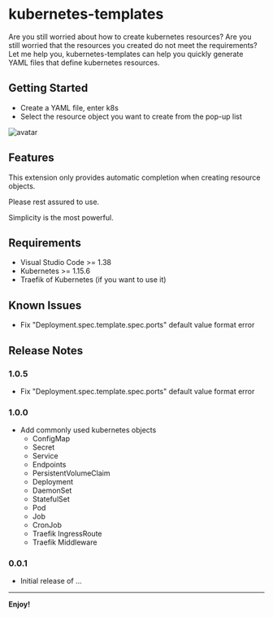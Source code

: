 # kubernetes-templates

Are you still worried about how to create kubernetes resources? Are you still worried that the resources you created do not meet the requirements?
Let me help you, kubernetes-templates can help you quickly generate YAML files that define kubernetes resources.

## Getting Started
- Create a YAML file, enter k8s
- Select the resource object you want to create from the pop-up list

![avatar](https://raw.githubusercontent.com/lunuan/vscode-kubernetes-templates/master/static/demo.png)

## Features
This extension only provides automatic completion when creating resource objects.

Please rest assured to use.

Simplicity is the most powerful.


## Requirements
- Visual Studio Code >= 1.38
- Kubernetes >= 1.15.6
- Traefik of Kubernetes (if you want to use it)

## Known Issues
- Fix "Deployment.spec.template.spec.ports" default value format error

## Release Notes

### 1.0.5
- Fix "Deployment.spec.template.spec.ports" default value format error

### 1.0.0
- Add commonly used kubernetes objects
    - ConfigMap
    - Secret
    - Service
    - Endpoints
    - PersistentVolumeClaim
    - Deployment
    - DaemonSet
    - StatefulSet
    - Pod
    - Job
    - CronJob
    - Traefik IngressRoute
    - Traefik Middleware

### 0.0.1
- Initial release of ...

-----------------------------------------------------------------------------------------------------------

**Enjoy!**
